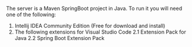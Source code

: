 The server is a Maven SpringBoot project in Java.
To run it you will need one of the following:
  1. Intellij IDEA Community Edition (Free for download and install)
  2. The following extensions for Visual Studio Code
     2.1 Extension Pack for Java
     2.2 Spring Boot Extension Pack
